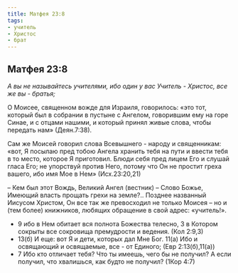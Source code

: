 ```yaml
---
title: Матфея 23:8
tags: 
- учитель
- Христос
- брат
---
```


## Матфея 23:8

*А вы не называйтесь учителями, ибо один у вас Учитель - Христос, все же вы - братья;*

О Моисее, священном вожде для Израиля, говорилось: 
«это тот, который был в собрании в пустыне с Ангелом, говорившим ему на горе Синае, и с отцами нашими, и который принял живые слова, чтобы передать нам» (Деян.7:38). 

Сам же Моисей говорил слова Всевышнего - народу и священникам: 
«вот, Я посылаю пред тобою Ангела хранить тебя на пути и ввести тебя в то место, которое Я приготовил. Блюди себя пред лицем Его и слушай гласа Его; не упорствуй против Него, потому что Он не простит греха вашего, ибо имя Мое в Нем» (Исх.23:20,21)  

– Кем был этот Вождь, Великий Ангел (вестник) – Слово Божье, Имеющий власть прощать грехи на земле?.. Позднее названный Иисусом Христом, Он все так же превосходил не только Моисея – но и (тем более) книжников, любящих обращение в свой адрес: «учитель!». 

- 9 ибо в Нем обитает вся полнота Божества телесно, 3 в Котором сокрыты все сокровища премудрости и ведения. (Кол 2:9,3)
- 13(б) И еще: вот Я и дети, которых дал Мне Бог. 11(а) Ибо и освящающий и освящаемые, все - от Единого; (Евр 2:13(б),11(а))
- 7 Ибо кто отличает тебя? Что ты имеешь, чего бы не получил? А если получил, что хвалишься, как будто не получил? (1Кор 4:7)